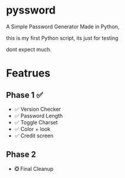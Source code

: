 # pyssword

<p> A Simple Password Generator Made in Python, </p>
<p> this is my first Python script, its just for testing </p>
<p> dont expect much. </p>

# Featrues

## Phase 1 ✅

* ✅ Version Checker 
* ✅ Password Length
* ✅ Toggle Charset
* ✅ Color + look
* ✅ Credit screen

## Phase 2
 
* ❎ Final Cleanup
 

